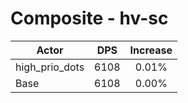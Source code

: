 # Composite - hv-sc
| Actor | DPS | Increase |
|---|:---:|:---:|
|high_prio_dots|6108|0.01%|
|Base|6108|0.00%|
